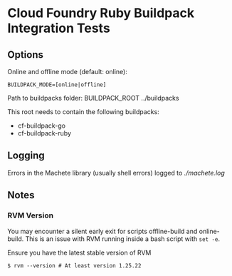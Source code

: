 # Cloud Foundry Ruby Buildpack Integration Tests

## Options

Online and offline mode (default: online):

    BUILDPACK_MODE=[online|offline]

Path to buildpacks folder:
    BUILDPACK_ROOT ../buildpacks

This root needs to contain the following buildpacks:

* cf-buildpack-go
* cf-buildpack-ruby

## Logging

Errors in the Machete library (usually shell errors) logged to _./machete.log_

## Notes

### RVM Version

You may encounter a silent early exit for scripts offline-build and online-build. This is an issue with RVM running
inside a bash script with `set -e`.

Ensure you have the latest stable version of RVM

    $ rvm --version # At least version 1.25.22

